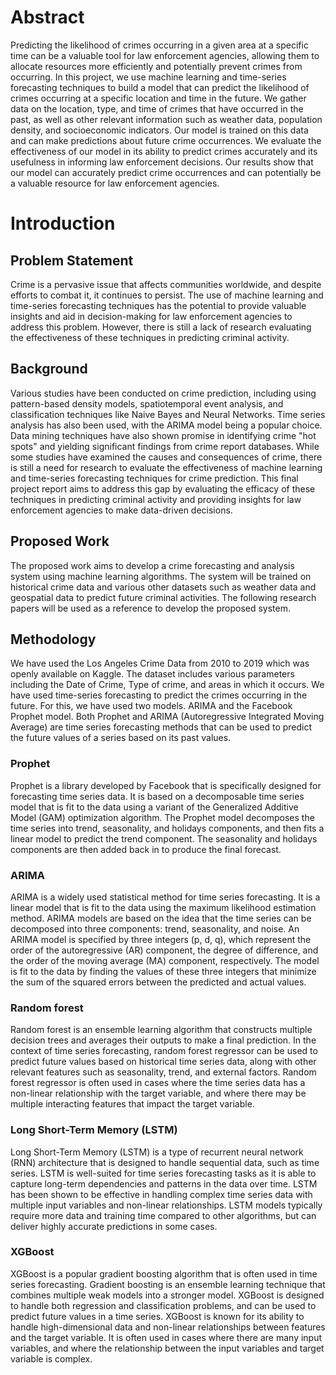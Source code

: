 # Abstract

Predicting the likelihood of crimes occurring in a given area at a specific time can be a
valuable tool for law enforcement agencies, allowing them to allocate resources more
efficiently and potentially prevent crimes from occurring. In this project, we use
machine learning and time-series forecasting techniques to build a model that can
predict the likelihood of crimes occurring at a specific location and time in the future.
We gather data on the location, type, and time of crimes that have occurred in the past,
as well as other relevant information such as weather data, population density, and
socioeconomic indicators. Our model is trained on this data and can make predictions
about future crime occurrences. We evaluate the effectiveness of our model in its ability
to predict crimes accurately and its usefulness in informing law enforcement decisions.
Our results show that our model can accurately predict crime occurrences and can
potentially be a valuable resource for law enforcement agencies.


# Introduction

## Problem Statement
Crime is a pervasive issue that affects communities worldwide, and despite efforts to
combat it, it continues to persist. The use of machine learning and time-series
forecasting techniques has the potential to provide valuable insights and aid in
decision-making for law enforcement agencies to address this problem. However, there
is still a lack of research evaluating the effectiveness of these techniques in predicting
criminal activity.

## Background
Various studies have been conducted on crime prediction, including using pattern-based
density models, spatiotemporal event analysis, and classification techniques like Naive
Bayes and Neural Networks. Time series analysis has also been used, with the ARIMA
model being a popular choice. Data mining techniques have also shown promise in
identifying crime "hot spots" and yielding significant findings from crime report
databases.
While some studies have examined the causes and consequences of crime, there is still a
need for research to evaluate the effectiveness of machine learning and time-series
forecasting techniques for crime prediction. This final project report aims to address this
gap by evaluating the efficacy of these techniques in predicting criminal activity and
providing insights for law enforcement agencies to make data-driven decisions.


## Proposed Work
The proposed work aims to develop a crime forecasting and analysis system using
machine learning algorithms. The system will be trained on historical crime data and
various other datasets such as weather data and geospatial data to predict future criminal
activities. The following research papers will be used as a reference to develop the
proposed system.

## Methodology
We have used the Los Angeles Crime Data from 2010 to 2019 which was openly
available on Kaggle. The dataset includes various parameters including the Date of
Crime, Type of crime, and areas in which it occurs. We have used time-series forecasting
to predict the crimes occurring in the future. For this, we have used two models. ARIMA
and the Facebook Prophet model. Both Prophet and ARIMA (Autoregressive Integrated
Moving Average) are time series forecasting methods that can be used to predict the
future values of a series based on its past values.

### Prophet 
Prophet is a library developed by Facebook that is specifically designed for forecasting
time series data. It is based on a decomposable time series model that is fit to the data
using a variant of the Generalized Additive Model (GAM) optimization algorithm. The
Prophet model decomposes the time series into trend, seasonality, and holidays
components, and then fits a linear model to predict the trend component. The seasonality
and holidays components are then added back in to produce the final forecast.

### ARIMA 
ARIMA is a widely used statistical method for time series forecasting. It is a linear
model that is fit to the data using the maximum likelihood estimation method. ARIMA
models are based on the idea that the time series can be decomposed into three
components: trend, seasonality, and noise. An ARIMA model is specified by three
integers (p, d, q), which represent the order of the autoregressive (AR) component, the
degree of difference, and the order of the moving average (MA) component,
respectively. The model is fit to the data by finding the values of these three integers that
minimize the sum of the squared errors between the predicted and actual values.

### Random forest 
Random forest is an ensemble learning algorithm that constructs multiple decision trees
and averages their outputs to make a final prediction. In the context of time series
forecasting, random forest regressor can be used to predict future values based on
historical time series data, along with other relevant features such as seasonality, trend,
and external factors. Random forest regressor is often used in cases where the time
series data has a non-linear relationship with the target variable, and where there may be
multiple interacting features that impact the target variable.

### Long Short-Term Memory (LSTM) 
Long Short-Term Memory (LSTM) is a type of recurrent neural network (RNN)
architecture that is designed to handle sequential data, such as time series. LSTM is
well-suited for time series forecasting tasks as it is able to capture long-term
dependencies and patterns in the data over time. LSTM has been shown to be effective
in handling complex time series data with multiple input variables and non-linear
relationships. LSTM models typically require more data and training time compared to
other algorithms, but can deliver highly accurate predictions in some cases.

### XGBoost 
XGBoost is a popular gradient boosting algorithm that is often used in time series
forecasting. Gradient boosting is an ensemble learning technique that combines multiple
weak models into a stronger model. XGBoost is designed to handle both regression and
classification problems, and can be used to predict future values in a time series.
XGBoost is known for its ability to handle high-dimensional data and non-linear
relationships between features and the target variable. It is often used in cases where
there are many input variables, and where the relationship between the input variables
and target variable is complex.
